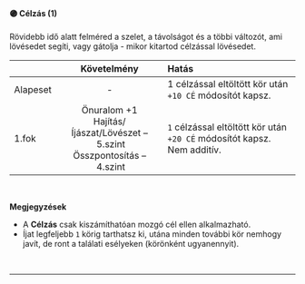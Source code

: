 #### 🟣 Célzás (1)

Rövidebb idő alatt felméred a szelet, a távolságot és a többi változót, ami lövésedet segíti, vagy gátolja - mikor kitartod célzással lövésedet.

| |  Követelmény | Hatás  |
| :----------- | :-----------: | :----------- |
| Alapeset| - | 1 célzással eltöltött kör után `+10 CÉ` módosítót kapsz. |
| 1.fok | Önuralom +1<br />Hajítás/Íjászat/Lövészet&nbsp;–&nbsp;5.szint<br />Összpontosítás&nbsp;–&nbsp;4.szint | `1` célzással eltöltött kör után `+20 CÉ` módosítót kapsz. Nem additív. |


<br />

**Megjegyzések**

- A **Célzás** csak kiszámíthatóan mozgó cél ellen alkalmazható.
- Íjat legfeljebb `1` körig tarthatsz ki, utána minden további kör nemhogy javít, de ront a találati esélyeken (körönként ugyanennyit).

<br />

---

